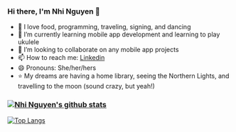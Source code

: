 ### Hi there, I'm Nhi Nguyen 👋

- 💙 I love food, programming, traveling, signing, and dancing
- 🌱 I’m currently learning mobile app development and learning to play ukulele 
- 👯 I’m looking to collaborate on any mobile app projects
- 📫 How to reach me: [Linkedin](https://www.linkedin.com/in/nhi-nguyen-csis/)
- 😄 Pronouns: She/her/hers
-  :star: My dreams are having a home library, seeing the Northern Lights, and travelling to the moon (sound crazy, but yeah!)
### [![Nhi Nguyen's github stats](https://github-readme-stats.vercel.app/api?username=nhi-nguyen-csis&count_private=true&show_icons=true&theme=radical&hide_rank=false)](https://github.com/anuraghazra/github-readme-stats)

[![Top Langs](https://github-readme-stats.vercel.app/api/top-langs/?username=nhi-nguyen-csis&show_icons=true&theme=highconstrast)](https://github.com/anuraghazra/github-readme-stats)

